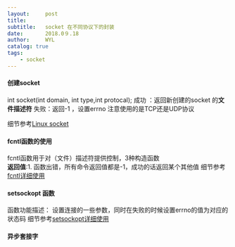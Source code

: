 ```yaml
---
layout:     post
title:     
subtitle:   socket 在不同协议下的封装
date:       2018.0９.18
author:     WYL
catalog: true
tags:
    - socket
---
```

#### 创建socket
int socket(int domain, int type,int protocal);
成功 ：返回新创建的socket 的****文件描述符****
失败：返回-1 ，设置errno
注意使用的是TCP还是UDP协议

细节参考[Linux socket](https://blog.csdn.net/qq_35426012/article/details/72598949)


#### fcntl函数的使用     
fcntl函数用于对（文件）描述符提供控制，3种构造函数    
**返回值**:1. 函数出错，所有命令返回值都是-1，成功的话返回某个其他值
细节参考[fcntl详细使用](https://www.cnblogs.com/xuyh/p/3273082.html)

#### setsockopt 函数
函数功能描述：
设置连接的一些参数，同时在失败的时候设置errno的值为对应的状态码
细节参考[setsockopt详细使用](https://www.cnblogs.com/eeexu123/p/5275783.html)

#### 异步套接字
